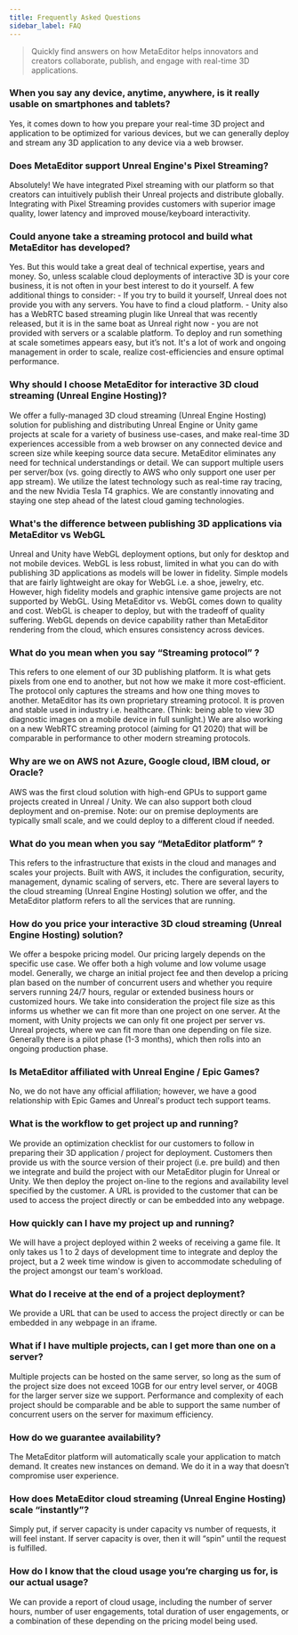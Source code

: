 ```yaml
---
title: Frequently Asked Questions
sidebar_label: FAQ
---
```




> Quickly find answers on how MetaEditor helps innovators and creators collaborate, publish, and engage with real-time 3D applications.
>

### When you say any device, anytime, anywhere, is it really usable on smartphones and tablets?

Yes, it comes down to how you prepare your real-time 3D project and application to be optimized for various devices, but we can generally deploy and stream any 3D application to any device via a web browser.

### Does MetaEditor support Unreal Engine's Pixel Streaming?

Absolutely! We have integrated Pixel streaming with our platform so that creators can intuitively publish their Unreal projects and distribute globally. Integrating with Pixel Streaming provides customers with superior image quality, lower latency and improved mouse/keyboard interactivity.

### Could anyone take a streaming protocol and build what MetaEditor has developed?

Yes. But this would take a great deal of technical expertise, years and money. So, unless scalable cloud deployments of interactive 3D is your core business, it is not often in your best interest to do it yourself. A few additional things to consider: - If you try to build it yourself, Unreal does not provide you with any servers. You have to find a cloud platform. - Unity also has a WebRTC based streaming plugin like Unreal that was recently released, but it is in the same boat as Unreal right now - you are not provided with servers or a scalable platform. To deploy and run something at scale sometimes appears easy, but it’s not. It's a lot of work and ongoing management in order to scale, realize cost-efficiencies and ensure optimal performance.

### Why should I choose MetaEditor for interactive 3D cloud streaming (Unreal Engine Hosting)?

We offer a fully-managed 3D cloud streaming (Unreal Engine Hosting) solution for publishing and distributing Unreal Engine or Unity game projects at scale for a variety of business use-cases, and make real-time 3D experiences accessible from a web browser on any connected device and screen size while keeping source data secure. MetaEditor eliminates any need for technical understandings or detail. We can support multiple users per server/box (vs. going directly to AWS who only support one user per app stream). We utilize the latest technology such as real-time ray tracing, and the new Nvidia Tesla T4 graphics. We are constantly innovating and staying one step ahead of the latest cloud gaming technologies.

### What's the difference between publishing 3D applications via MetaEditor vs WebGL

Unreal and Unity have WebGL deployment options, but only for desktop and not mobile devices. WebGL is less robust, limited in what you can do with publishing 3D applications as models will be lower in fidelity. Simple models that are fairly lightweight are okay for WebGL i.e. a shoe, jewelry, etc. However, high fidelity models and graphic intensive game projects are not supported by WebGL. Using MetaEditor vs. WebGL comes down to quality and cost. WebGL is cheaper to deploy, but with the tradeoff of quality suffering. WebGL depends on device capability rather than MetaEditor rendering from the cloud, which ensures consistency across devices.

### What do you mean when you say “Streaming protocol” ?

This refers to one element of our 3D publishing platform. It is what gets pixels from one end to another, but not how we make it more cost-efficient. The protocol only captures the streams and how one thing moves to another. MetaEditor has its own proprietary streaming protocol. It is proven and stable used in industry i.e. healthcare. (Think: being able to view 3D diagnostic images on a mobile device in full sunlight.) We are also working on a new WebRTC streaming protocol (aiming for Q1 2020) that will be comparable in performance to other modern streaming protocols.

### Why are we on AWS not Azure, Google cloud, IBM cloud, or Oracle?

AWS was the first cloud solution with high-end GPUs to support game projects created in Unreal / Unity. We can also support both cloud deployment and on-premise. Note: our on premise deployments are typically small scale, and we could deploy to a different cloud if needed.

### What do you mean when you say “MetaEditor platform” ?

This refers to the infrastructure that exists in the cloud and manages and scales your projects. Built with AWS, it includes the configuration, security, management, dynamic scaling of servers, etc. There are several layers to the cloud streaming (Unreal Engine Hosting) solution we offer, and the MetaEditor platform refers to all the services that are running.

### How do you price your interactive 3D cloud streaming (Unreal Engine Hosting) solution?

We offer a bespoke pricing model. Our pricing largely depends on the specific use case. We offer both a high volume and low volume usage model. Generally, we charge an initial project fee and then develop a pricing plan based on the number of concurrent users and whether you require servers running 24/7 hours, regular or extended business hours or customized hours. We take into consideration the project file size as this informs us whether we can fit more than one project on one server. At the moment, with Unity projects we can only fit one project per server vs. Unreal projects, where we can fit more than one depending on file size. Generally there is a pilot phase (1-3 months), which then rolls into an ongoing production phase.

### Is MetaEditor affiliated with Unreal Engine / Epic Games?

No, we do not have any official affiliation; however, we have a good relationship with Epic Games and Unreal's product tech support teams.

### What is the workflow to get project up and running?

We provide an optimization checklist for our customers to follow in preparing their 3D application / project for deployment. Customers then provide us with the source version of their project (i.e. pre build) and then we integrate and build the project with our MetaEditor plugin for Unreal or Unity. We then deploy the project on-line to the regions and availability level specified by the customer. A URL is provided to the customer that can be used to access the project directly or can be embedded into any webpage.

### How quickly can I have my project up and running?

We will have a project deployed within 2 weeks of receiving a game file. It only takes us 1 to 2 days of development time to integrate and deploy the project, but a 2 week time window is given to accommodate scheduling of the project amongst our team's workload.

### What do I receive at the end of a project deployment?

We provide a URL that can be used to access the project directly or can be embedded in any webpage in an iframe.

### What if I have multiple projects, can I get more than one on a server?

Multiple projects can be hosted on the same server, so long as the sum of the project size does not exceed 10GB for our entry level server, or 40GB for the larger server size we support. Performance and complexity of each project should be comparable and be able to support the same number of concurrent users on the server for maximum efficiency.

### How do we guarantee availability?

The MetaEditor platform will automatically scale your application to match demand. It creates new instances on demand. We do it in a way that doesn’t compromise user experience.

### How does MetaEditor cloud streaming (Unreal Engine Hosting) scale “instantly”?

Simply put, if server capacity is under capacity vs number of requests, it will feel instant. If server capacity is over, then it will “spin” until the request is fulfilled.

### How do I know that the cloud usage you’re charging us for, is our actual usage?

We can provide a report of cloud usage, including the number of server hours, number of user engagements, total duration of user engagements, or a combination of these depending on the pricing model being used.


